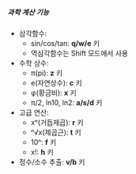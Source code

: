 ##### 과학 계산 기능

- 삼각함수:
  - sin/cos/tan: **q/w/e** 키
  - 역삼각함수는 Shift 모드에서 사용
- 수학 상수:
  - π(pi): **z** 키
  - e(자연상수): **c** 키
  - φ(황금비): **x** 키
  - π/2, ln10, ln2: **a/s/d** 키
- 고급 연산:
  - xⁿ(거듭제곱): **r** 키
  - ⁿ√x(제곱근): **t** 키
  - 10ⁿ: **f** 키
  - x!: **h** 키
- 정수/소수 추출: **v/b** 키
